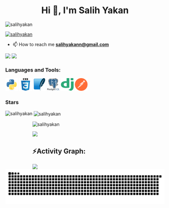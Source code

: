 <h1 align="center">Hi 👋, I'm Salih Yakan</h1>
<p align="left"> <img src="https://komarev.com/ghpvc/?username=salihyakan&label=Profile%20views&color=0e75b6&style=flat" alt="salihyakan" /> </p>

<p align="left"> <a href="https://github.com/ryo-ma/github-profile-trophy"><img src="https://github-profile-trophy.vercel.app/?username=salihyakan&theme=" alt="salihyakan" /></a> </p>


- 📫 How to reach me **salihyakann@gmail.com**

<div> <a href="https://github.com/salihyakan" target="_blank"><img src="https://img.shields.io/badge/GitHub-100000?style=for-the-badge&logo=github&logoColor=white" target="_blank"></a>
<a href = "mailto:salihyakann@gmail.com"><img src="https://img.shields.io/badge/-Gmail-%23333?style=for-the-badge&logo=gmail&logoColor=white" target="_blank"></a>
</div><h3 align="left">Languages and Tools:</h3>
<p align="left">
<img src="https://raw.githubusercontent.com/teamedwardforever/Readme-Generator/71f25dd8b98329b168142a6b782a107b75eab178/svg/Skills/Languages/python-original.svg" alt="Python" width="40" height="40"/>
<img src="https://raw.githubusercontent.com/teamedwardforever/Readme-Generator/71f25dd8b98329b168142a6b782a107b75eab178/svg/Skills/Frontend/css3-original-wordmark.svg" alt="Css" width="40" height="40"/>
<img src="https://raw.githubusercontent.com/teamedwardforever/Readme-Generator/71f25dd8b98329b168142a6b782a107b75eab178/svg/Skills/Database/sqlite-icon.svg" alt="Sqlite" width="40" height="40"/>
<img src="https://raw.githubusercontent.com/teamedwardforever/Readme-Generator/71f25dd8b98329b168142a6b782a107b75eab178/svg/Skills/Database/postgresql-original-wordmark.svg" alt="Postgresql" width="40" height="40"/>
<img src="https://raw.githubusercontent.com/teamedwardforever/Readme-Generator/71f25dd8b98329b168142a6b782a107b75eab178/svg/Skills/Framework/django.svg" alt="Django" width="40" height="40"/>
<img src="https://raw.githubusercontent.com/teamedwardforever/Readme-Generator/71f25dd8b98329b168142a6b782a107b75eab178/svg/Skills/Software/getpostman-icon.svg" alt="Postman" width="40" height="40"/>
</p>

<h3 align="left">Stars</h3>
<img align="left" height="180em" src="https://github-readme-stats.vercel.app/api/top-langs/?username=salihyakan&layout=compact&theme=dark" alt=salihyakan />

<p>&nbsp;<img align="center" height="180em" src="https://github-readme-stats.vercel.app/api?username=salihyakan&show_icons=true&locale=en&theme=dark" alt="salihyakan" /></p>

<p><img align="center" height="180em" src="https://github-readme-streak-stats.herokuapp.com/?user=salihyakan&theme=dark" alt="salihyakan" /></p>

<img src="https://user-images.githubusercontent.com/73097560/115834477-dbab4500-a447-11eb-908a-139a6edaec5c.gif"><h2 align="left">⚡Activity Graph:</h2>
<img align="center" src="https://github-readme-activity-graph.vercel.app/graph?username=salihyakan&theme=react-dark"/>
<picture>
  <source media="(prefers-color-scheme: dark)" srcset="https://raw.githubusercontent.com/salihyakan/salihyakan/output/github-contribution-grid-snake-dark.svg">
  <source media="(prefers-color-scheme: light)" srcset="https://raw.githubusercontent.com/salihyakan/salihyakan/output/github-contribution-grid-snake.svg">
  <img alt="github contribution grid snake animation" src="https://raw.githubusercontent.com/salihyakan/salihyakan/output/github-contribution-grid-snake.svg">
</picture>
